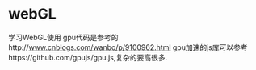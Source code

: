 # webGL
学习WebGL使用
gpu代码是参考的http://www.cnblogs.com/wanbo/p/9100962.html
gpu加速的js库可以参考https://github.com/gpujs/gpu.js,复杂的要高很多.
